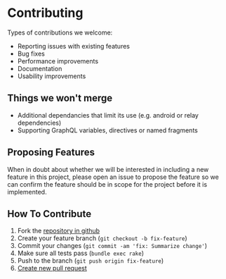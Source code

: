 # Contributing

Types of contributions we welcome:

* Reporting issues with existing features
* Bug fixes
* Performance improvements
* Documentation
* Usability improvements

## Things we won't merge

* Additional dependancies that limit its use (e.g. android or relay dependencies)
* Supporting GraphQL variables, directives or named fragments

## Proposing Features

When in doubt about whether we will be interested in including a
new feature in this project, please open an issue to propose the
feature so we can confirm the feature should be in scope for the
project before it is implemented.

## How To Contribute

1. Fork the [repository in github](https://github.com/Shopify/graphql_swift_gen)
2. Create your feature branch (`git checkout -b fix-feature`)
3. Commit your changes (`git commit -am 'fix: Summarize change'`)
3. Make sure all tests pass (`bundle exec rake`)
4. Push to the branch (`git push origin fix-feature`)
5. [Create new pull request](https://github.com/Shopify/graphql_swift_gen/pulls)
